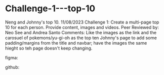 # Challenge-1---top-10  
Neng and Johnny's top 10. 
11/08/2023 
Challenge 1: Create a multi-page top 10 for each person. Provide content, images and videos.
Peer Reviewed by: Neo See and Andrea Santo
Comments: Like the images as the link and the carosuel of pokemons/yu-gi-oh as the top ten  Johnny's page to add some padding/margins from the title and navbar; have the images the same hieght so teh page doesn't keep changing.


figma:

github:
